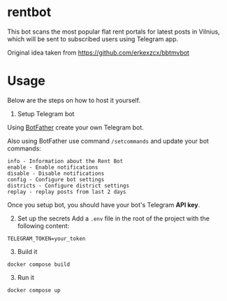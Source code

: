 # rentbot

This bot scans the most popular flat rent portals for latest posts in Vilnius, which will be sent to subscribed users using Telegram app.

Original idea taken from https://github.com/erkexzcx/bbtmvbot

# Usage

Below are the steps on how to host it yourself.

1. Setup Telegram bot

Using [BotFather](https://t.me/BotFather) create your own Telegram bot.

Also using BotFather use command `/setcommands` and update your bot commands:
```
info - Information about the Rent Bot
enable - Enable notifications
disable - Disable notifications
config - Configure bot settings
districts - Configure district settings
replay - replay posts from last 2 days
```
Once you setup bot, you should have your bot's Telegram **API key**.

2. Set up the secrets 
Add a `.env` file in the root of the project with the following content:
```
TELEGRAM_TOKEN=your_token
```

3. Build it
```shell
docker compose build
```

3. Run it
```shell
docker compose up
```